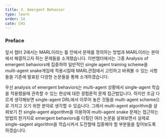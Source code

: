 ```yaml
---
title: 3. Emergent Behavior
type: learn
order: 14
cate: CH3
---
```


### Preface

앞서 챕터 2에서는 MARL이라는 틀 안에서 문제를 정의하는 방법과 MARL이라는 분야에서 해결하고자 하는 문제들을 소개했습니다. 이번챕터에서는 그중 Analysis of emergent behaviors에 집중하여 일반적인 single agent training scheme을 multi-agent snake게임에 적용시킬때 MARL관점에서 고민하고 바꿔볼 수 있는 사항들을 기존에 발표된 다양한 논문들을 통해 소개하겠습니다.

우선 analysis of emergent behaviors는 multi-agent 상황에서 single-agent 학습을 적용했을때 관측할 수 있는 현상에 대한 경험론적 문제 접근법입니다. 하지만 조금 다르게 생각해보면 single-agent DRL에서 이루어 놓은 것들을 multi-agent scheme으로 가지고 오기 위한 분야로 생각할 수 있습니다. 그래서 multi-agent algorithm을 살펴보기 전 single-agent algorithm을 이용하여 multi-agent snake 문제는 접근하는 방법의 한가지로 emergent behaviors를 다뤘던 여러 논문을 살펴보면서 실제로 single-sagent algorithm을 학습시켜서 도전할때 집중해야 할 부분들을 짚어보도록 하겠습니다.
